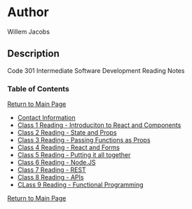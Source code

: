 # Author

Willem Jacobs

## Description

Code 301 Intermediate Software Development Reading Notes

### Table of Contents

[Return to Main Page](../README.md)

- [Contact Information](../contact.md)
- [Class 1 Reading - Introduciton to React and Components](class-01.md)
- [Class 2 Reading - State and Props](class-02.md)
- [Class 3 Reading - Passing Functions as Props](class-03.md)
- [Class 4 Reading - React and Forms](class-04.md)
- [Class 5 Reading - Putting it all together](class-05.md)
- [Class 6 Reading - Node.JS](class-06.md)
- [Class 7 Reading - REST](class-07.md)
- [Class 8 Reading - APIs](class-08.md)
- [CLass 9 Reading - Functional Programming](class-09.md)

[Return to Main Page](../README.md)
